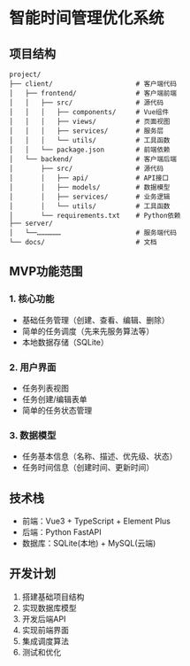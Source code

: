 # 智能时间管理优化系统

## 项目结构
```
project/
├── client/	                    # 客户端代码
│   ├── frontend/               # 客户端前端
│   │   ├── src/                # 源代码
│   │   │   ├── components/	    # Vue组件
│   │   │   ├── views/          # 页面视图
│   │   │   ├── services/       # 服务层
│   │   │   └── utils/          # 工具函数
│   │   └── package.json        # 前端依赖
│   └── backend/                # 客户端后端
│       ├── src/                # 源代码
│       │   ├── api/            # API接口
│       │   ├── models/         # 数据模型
│       │   ├── services/       # 业务逻辑
│       │   └── utils/          # 工具函数
│       └── requirements.txt    # Python依赖
├── server/
│   └──………………                   # 服务端代码
└── docs/                       # 文档

```

## MVP功能范围

### 1. 核心功能
- 基础任务管理（创建、查看、编辑、删除）
- 简单的任务调度（先来先服务算法等）
- 本地数据存储（SQLite）

### 2. 用户界面
- 任务列表视图
- 任务创建/编辑表单
- 简单的任务状态管理

### 3. 数据模型
- 任务基本信息（名称、描述、优先级、状态）
- 任务时间信息（创建时间、更新时间）

## 技术栈
- 前端：Vue3 + TypeScript + Element Plus
- 后端：Python FastAPI
- 数据库：SQLite(本地) + MySQL(云端)

## 开发计划
1. 搭建基础项目结构
2. 实现数据库模型
3. 开发后端API
4. 实现前端界面
5. 集成调度算法
6. 测试和优化 